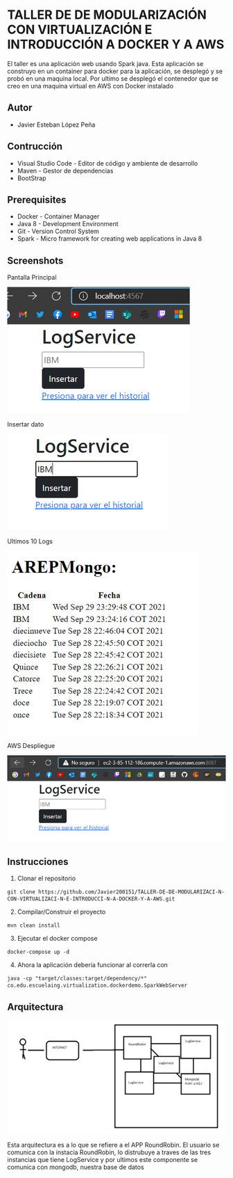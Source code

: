 # TALLER DE DE MODULARIZACIÓN CON VIRTUALIZACIÓN E INTRODUCCIÓN A DOCKER Y A AWS

El taller es una aplicación web usando Spark java. Esta aplicación se construyo en un container
para docker para la aplicación, se desplegó y se probó en una maquina local. Por ultimo se desplegó
el contenedor que se creo en una maquina virtual en AWS con Docker instalado

## Autor
* Javier Esteban López Peña

## Contrucción
* Visual Studio Code - Editor de código y ambiente de desarrollo
* Maven - Gestor de dependencias
* BootStrap

## Prerequisites
* Docker - Container Manager
* Java 8 - Development Environment
* Git - Version Control System
* Spark - Micro framework for creating web applications in Java 8

## Screenshots

Pantalla Principal

![](img/main.PNG)

Insertar dato

![](img/insert.PNG)

Ultimos 10 Logs

![](img/logs.PNG)

AWS Despliegue

![](img/aws.PNG)

## Instrucciones

1. Clonar el repositorio

```
git clone https://github.com/Javier200151/TALLER-DE-DE-MODULARIZACI-N-CON-VIRTUALIZACI-N-E-INTRODUCCI-N-A-DOCKER-Y-A-AWS.git
```

2. Compilar/Construir el proyecto

```
mvn clean install
```

3. Ejecutar el docker compose

```
docker-compose up -d
```

4. Ahora la aplicación deberia funcionar al correrla con

```
java -cp "target/classes:target/dependency/*" co.edu.escuelaing.virtualization.dockerdemo.SparkWebServer
```

## Arquitectura

![](img/roundrobin.PNG)

Esta arquitectura es a lo que se refiere a el APP RoundRobin.
El usuario se comunica con la instacia RoundRobin, lo distrubuye a traves de las tres instancias que
tiene LogService y por ultimos este componente se comunica con mongodb, nuestra base de datos
